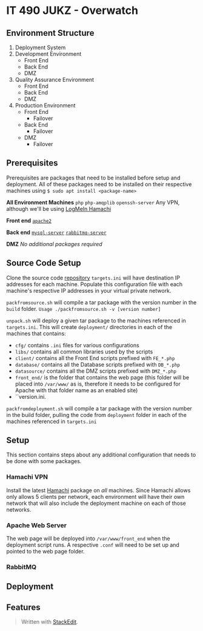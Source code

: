 
# IT 490 JUKZ - Overwatch 
## Environment Structure
1. Deployment System 
2. Development Environment
	* Front End
	* Back End
	* DMZ 
3. Quality Assurance Environment
	* Front End
	* Back End
	* DMZ 
5. Production Environment
	* Front End
		* Failover
	* Back End
		* Failover
	* DMZ 
		* Failover

## Prerequisites
Prerequisites are packages that need to be installed before setup and deployment. All of these packages need to be installed on their respective machines using ``$ sudo apt install <package-name>``

**All Environment Machines**
``php``
``php-amqplib``
``openssh-server``
Any VPN, although we'll be using [LogMeIn Hamachi](#hamachi-vpn) 

**Front end**
[``apache2``](#apache-web-server)

**Back end**
[``mysql-server``](#mysql-server)
[``rabbitmq-server``](#rabbitmq)

**DMZ**
_No additional packages required_
## Source Code Setup
Clone the source code [repository](https://github.com/urasurasuras/it490)
``targets.ini`` will have destination IP addresses for each machine.
Populate this configuration file with each machine's respective IP addresses in your virtual private network.

``packfromsource.sh`` will compile a tar package with the version number in the ``build`` folder.
``Usage ./packfromsource.sh -v [version number]``

``unpack.sh`` will deploy a given tar package to the machines referenced in ``targets.ini``.
This will create ``deployment/`` directories in each of the machines that contains:
* ``cfg/`` contains ``.ini`` files for various configurations
* ``libs/`` contains all common libraries used by the scripts
* ``client/`` contains all the Front End scripts prefixed with ``FE_*.php``
* ``database/`` contains all the Database scripts prefixed with  ``DB_*.php``
* ``datasource/`` contains all the DMZ scripts prefixed with ``DMZ_*.php``
* ``front_end/`` is the folder that contains the web page (this folder will be placed into ``/var/www/`` as is, therefore it needs to be configured for Apache with that folder name as an enabled site)
* ``version.ini.


``packfromdeployment.sh`` will compile a tar package with the version number in the build folder, pulling the code from ``deployment`` folder in each of the machines referenced in ``targets.ini``


## Setup
This section contains steps about any additional configuration that needs to be done with some packages.
### Hamachi VPN
Install the latest [Hamachi](https://www.vpn.net/linux) package on *all* machines. Since Hamachi allows only allows 5 clients per network, each environment will have their own network that will also include the deployment machine on each of those networks. 
### Apache Web Server
The web page will be deployed into ``/var/www/front_end`` when the deployment script runs. A respective ``.conf`` will need to be set up and pointed to the web page folder.
### RabbitMQ
### 
## Deployment
## Features


> Written with [StackEdit](https://stackedit.io/).
<!--stackedit_data:
eyJoaXN0b3J5IjpbNDc3NTA1OTA1LDE0NTYyMDQwMjcsMjQ1Nz
I3MDAwLC0xMjU3MzExOTgzLC02NDAxOTM3OTEsMTkyNjc1NjEw
NywtNDMwOTkwMTIzLDY2NDAwMTgyLDE4OTM0NTIyMDQsMTIwNz
I1MDA1MCwtMzk4MTE5ODM3LC03MzEwMDE1MzIsMzM4NzYzNzY0
LDE2OTE0MjYxNzMsLTE3MzgwMDcxNzEsLTMyNjkyMzk5MywxMz
c1NDgxMDgzLDM1MzkwODM4NSwtODA4MjY2NjI4LC0yMDA4NTAw
NTMwXX0=
-->
